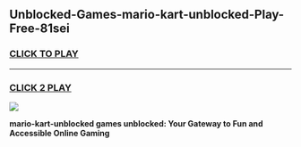 
## Unblocked-Games-mario-kart-unblocked-Play-Free-81sei
<h3>
<a href="https://premium76.site?title=mario-kart-unblocked&ref=23A">CLICK TO PLAY</a></h3>
<hr>

<h3>
<a href="https://premium76.site?title=mario-kart-unblocked&ref=23A">CLICK 2 PLAY</a>
  
</h3>

<a href="https://premium76.site?title=mario-kart-unblocked&ref=23A"><img src="https://clearcache.store/games.png"></a>


**mario-kart-unblocked games unblocked: Your Gateway to Fun and Accessible Online Gaming**
